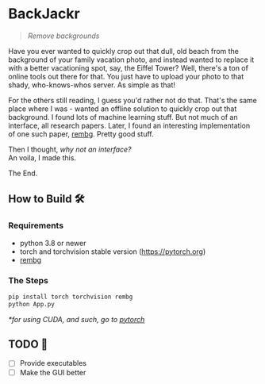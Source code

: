 # BackJackr
> _Remove backgrounds_

Have you ever wanted to quickly crop out that dull, old beach from the background of your family vacation photo, and instead wanted to replace it with a better vacationing spot, say, the Eiffel Tower? Well, there's a ton of online tools out there for that. You just have to upload your photo to that shady, who-knows-whos server. As simple as that!

For the others still reading, I guess you'd rather not do that. That's the same place where I was - wanted an offline solution to quickly crop out that background. I found lots of machine learning stuff. But not much of an interface, all research papers. Later, I found an interesting implementation of one such paper, [rembg](https://github.com/danielgatis/rembg). Pretty good stuff. 

Then I thought, _why not an interface?_   
An voila, I made this.

The End.

## How to Build 🛠️

### Requirements

* python 3.8 or newer
* torch and torchvision stable version (https://pytorch.org)
* [rembg](https://github.com/danielgatis/rembg)

### The Steps

```bash
pip install torch torchvision rembg
python App.py
```
_*for using CUDA, and such, go to [pytorch](https://pytorch.org)_ 
## TODO 🚧
- [ ] Provide executables
- [ ] Make the GUI better
